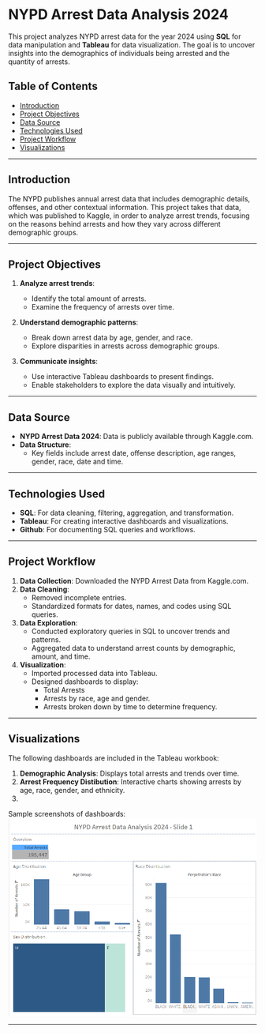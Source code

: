 # NYPD Arrest Data Analysis 2024

This project analyzes NYPD arrest data for the year 2024 using **SQL** for data manipulation and **Tableau** for data visualization. The goal is to uncover insights into the demographics of individuals being arrested and the quantity of arrests. 

## Table of Contents

- [Introduction](#introduction)
- [Project Objectives](#project-objectives)
- [Data Source](#data-source)
- [Technologies Used](#technologies-used)
- [Project Workflow](#project-workflow)
- [Visualizations](#visualizations)

---

## Introduction

The NYPD publishes annual arrest data that includes demographic details, offenses, and other contextual information. This project takes that data, which was published to Kaggle, in order to analyze arrest trends, focusing on the reasons behind arrests and how they vary across different demographic groups. 

---

## Project Objectives

1. **Analyze arrest trends**:
   - Identify the total amount of arrests.
   - Examine the frequency of arrests over time.

2. **Understand demographic patterns**:
   - Break down arrest data by age, gender, and race.
   - Explore disparities in arrests across demographic groups.

3. **Communicate insights**:
   - Use interactive Tableau dashboards to present findings.
   - Enable stakeholders to explore the data visually and intuitively.

---

## Data Source

- **NYPD Arrest Data 2024**: Data is publicly available through Kaggle.com.  
- **Data Structure**: 
  - Key fields include arrest date, offense description, age ranges, gender, race, date and time.

---

## Technologies Used

- **SQL**: For data cleaning, filtering, aggregation, and transformation. 
- **Tableau**: For creating interactive dashboards and visualizations.  
- **Github**: For documenting SQL queries and workflows.

---

## Project Workflow

1. **Data Collection**: Downloaded the NYPD Arrest Data from Kaggle.com.
2. **Data Cleaning**: 
   - Removed incomplete entries.
   - Standardized formats for dates, names, and codes using SQL queries.
3. **Data Exploration**:
   - Conducted exploratory queries in SQL to uncover trends and patterns.
   - Aggregated data to understand arrest counts by demographic, amount, and time.
4. **Visualization**:
   - Imported processed data into Tableau.
   - Designed dashboards to display:
     - Total Arrests
     - Arrests by race, age and gender.
     - Arrests broken down by time to determine frequency.

---

## Visualizations

The following dashboards are included in the Tableau workbook:

1. **Demographic Analysis**: Displays total arrests and trends over time.
2. **Arrest Frequency Distibution**: Interactive charts showing arrests by age, race, gender, and ethnicity.
3. 

Sample screenshots of dashboards:  
![Sample Dashboard](demographics.PNG)  

---

